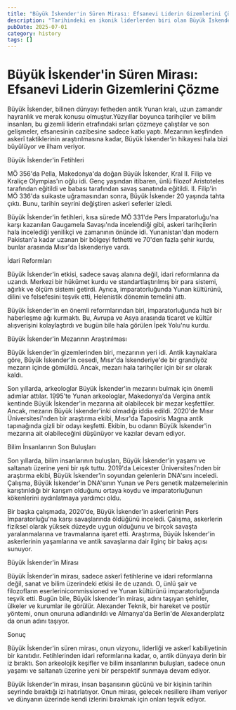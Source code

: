```yaml
---
title: "Büyük İskender'in Süren Mirası: Efsanevi Liderin Gizemlerini Çözme"
description: "Tarihindeki en ikonik liderlerden biri olan Büyük İskender, antik dünyaya derin bir iz bıraktı. Fetihlerinden idari reformlarına kadar, Büyük İskender'in etk..."
pubDate: 2025-07-01
category: history
tags: []
---
```


# Büyük İskender'in Süren Mirası: Efsanevi Liderin Gizemlerini Çözme

Büyük İskender, bilinen dünyayı fetheden antik Yunan kralı, uzun zamandır hayranlık ve merak konusu olmuştur.Yüzyıllar boyunca tarihçiler ve bilim insanları, bu gizemli liderin etrafındaki sırları çözmeye çalıştılar ve son gelişmeler, efsanesinin cazibesine sadece katkı yaptı. Mezarının keşfinden askerî taktiklerinin araştırılmasına kadar, Büyük İskender'in hikayesi hala bizi büyülüyor ve ilham veriyor.

Büyük İskender'in Fetihleri

MÖ 356'da Pella, Makedonya'da doğan Büyük İskender, Kral II. Filip ve Kraliçe Olympias'ın oğlu idi. Genç yaşından itibaren, ünlü filozof Aristoteles tarafından eğitildi ve babası tarafından savaş sanatında eğitildi. II. Filip'in MÖ 336'da suikaste uğramasından sonra, Büyük İskender 20 yaşında tahta çıktı. Bunu, tarihin seyrini değiştiren askeri seferler izledi.

Büyük İskender'in fetihleri, kısa sürede MÖ 331'de Pers İmparatorluğu'na karşı kazanılan Gaugamela Savaşı'nda incelendiği gibi, askeri tarihçilerin hala incelediği yenilikçi ve zamanının önünde idi. Yunanistan'dan modern Pakistan'a kadar uzanan bir bölgeyi fethetti ve 70'den fazla şehir kurdu, bunlar arasında Mısır'da İskenderiye vardı.

İdari Reformları

Büyük İskender'in etkisi, sadece savaş alanına değil, idari reformlarına da uzandı. Merkezi bir hükümet kurdu ve standartlaştırılmış bir para sistemi, ağırlık ve ölçüm sistemi getirdi. Ayrıca, imparatorluğunda Yunan kültürünü, dilini ve felsefesini teşvik etti, Helenistik dönemin temelini attı.

Büyük İskender'in en önemli reformlarından biri, imparatorluğunda hızlı bir haberleşme ağı kurmaktı. Bu, Avrupa ve Asya arasında ticaret ve kültür alışverişini kolaylaştırdı ve bugün bile hala görülen İpek Yolu'nu kurdu.

Büyük İskender'in Mezarının Araştırılması

Büyük İskender'in gizemlerinden biri, mezarının yeri idi. Antik kaynaklara göre, Büyük İskender'in cesedi, Mısır'da İskenderiye'de bir grandiyöz mezarın içinde gömüldü. Ancak, mezarı hala tarihçiler için bir sır olarak kaldı.

Son yıllarda, arkeologlar Büyük İskender'in mezarını bulmak için önemli adımlar attılar. 1995'te Yunan arkeologlar, Makedonya'da Vergina antik kentinde Büyük İskender'in mezarına ait olabilecek bir mezar keşfettiler. Ancak, mezarın Büyük İskender'inki olmadığı iddia edildi. 2020'de Mısır Üniversitesi'nden bir araştırma ekibi, Mısır'da Taposiris Magna antik tapınağında gizli bir odayı keşfetti. Ekibin, bu odanın Büyük İskender'in mezarına ait olabileceğini düşünüyor ve kazılar devam ediyor.

Bilim İnsanlarının Son Buluşları

Son yıllarda, bilim insanlarının buluşları, Büyük İskender'in yaşamı ve saltanatı üzerine yeni bir ışık tuttu. 2019'da Leicester Üniversitesi'nden bir araştırma ekibi, Büyük İskender'in soyundan gelenlerin DNA'sını inceledi. Çalışma, Büyük İskender'in DNA'sının Yunan ve Pers genetik malzemelerinin karıştırıldığı bir karışım olduğunu ortaya koydu ve imparatorluğunun kökenlerini aydınlatmaya yardımcı oldu.

Bir başka çalışmada, 2020'de, Büyük İskender'in askerlerinin Pers İmparatorluğu'na karşı savaşlarında öldüğünü inceledi. Çalışma, askerlerin fiziksel olarak yüksek düzeyde uygun olduğunu ve birçok savaşta yaralanmalarına ve travmalarına işaret etti. Araştırma, Büyük İskender'in askerlerinin yaşamlarına ve antik savaşlarına dair ilginç bir bakış açısı sunuyor.

Büyük İskender'in Mirası

Büyük İskender'in mirası, sadece askerî fetihlerine ve idari reformlarına değil, sanat ve bilim üzerindeki etkisi ile de uzandı. O, ünlü şair ve filozofların eserlerinicommissioned ve Yunan kültürünü imparatorluğunda teşvik etti. Bugün bile, Büyük İskender'in mirası, adını taşıyan şehirler, ülkeler ve kurumlar ile görülür. Alexander Teknik, bir hareket ve postür yöntemi, onun onuruna adlandırıldı ve Almanya'da Berlin'de Alexanderplatz da onun adını taşıyor.

Sonuç

Büyük İskender'in süren mirası, onun vizyonu, liderliği ve askerî kabiliyetinin bir kanıtıdır. Fetihlerinden idari reformlarına kadar, o, antik dünyaya derin bir iz bıraktı. Son arkeolojik keşifler ve bilim insanlarının buluşları, sadece onun yaşamı ve saltanatı üzerine yeni bir perspektif sunmaya devam ediyor.

Büyük İskender'in mirası, insan başarısının gücünü ve bir kişinin tarihin seyrinde bıraktığı izi hatırlatıyor. Onun mirası, gelecek nesillere ilham veriyor ve dünyanın üzerinde kendi izlerini bırakmak için onları teşvik ediyor.
